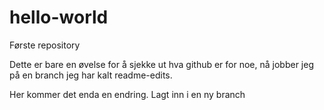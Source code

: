 hello-world
===========

Første repository

Dette er bare en øvelse for å sjekke ut hva github er for noe, nå jobber jeg på en branch jeg har kalt readme-edits.

Her kommer det enda en endring. Lagt inn i en ny branch
